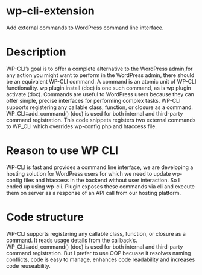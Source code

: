# wp-cli-extension
Add external commands to WordPress command line interface.
# Description
WP-CLI’s goal is to offer a complete alternative to the WordPress admin,for any action you might want to perform in the WordPress admin, there should be an equivalent WP-CLI command. A command is an atomic unit of WP-CLI functionality. wp plugin install (doc) is one such command, as is wp plugin activate (doc). Commands are useful to WordPress users because they can offer simple, precise interfaces for performing complex tasks.
WP-CLI supports registering any callable class, function, or closure as a command. WP_CLI::add_command() (doc) is used for both internal and third-party command registration.
This code snippets registers two external commands to WP_CLI which overrides wp-config.php and htaccess file.

# Reason to use WP CLI
WP-CLI is fast and provides a command line interface, we are developing a hosting solution for WordPress users for which we need to update wp-config files and htaccess in the backend without user interaction. So I ended up using wp-cli. Plugin exposes these commands via cli and execute them on server as a response of an API call from our hosting platform.

# Code structure
WP-CLI supports registering any callable class, function, or closure as a command. It reads usage details from the callback’s. WP_CLI::add_command() (doc) is used for both internal and third-party command registration.
But I prefer to use OOP becuase it resolves naming conflicts, code is easy to manage, enhances code readability and increases code reuseability.
